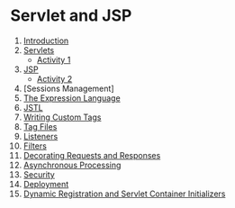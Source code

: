 # Servlet and JSP

1. [Introduction](https://github.com/asmalizaa/servletjsp/blob/main/chapter1.md)
2. [Servlets](https://github.com/asmalizaa/servletjsp/blob/main/chapter2.md)
   - [Activity 1](https://github.com/asmalizaa/servletjsp/blob/main/activity1.md)
3. [JSP](https://github.com/asmalizaa/servletjsp/blob/main/chapter3.md)
   - [Activity 2](https://github.com/asmalizaa/servletjsp/blob/main/activity2.md)
4. [Sessions Management]
5. [The Expression Language]()
6. [JSTL]()
7. [Writing Custom Tags]()
8. [Tag Files]()
9. [Listeners]()
10. [Filters]()
11. [Decorating Requests and Responses]()
12. [Asynchronous Processing]()
13. [Security]()
14. [Deployment]()
15. [Dynamic Registration and Servlet Container Initializers]()
